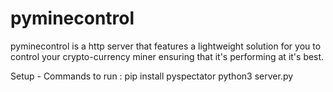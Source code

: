 # pyminecontrol
pyminecontrol is a http server that features a lightweight solution for you to control your crypto-currency miner ensuring that it's performing at it's best.

Setup -
Commands to run :
  pip install pyspectator
  python3 server.py

